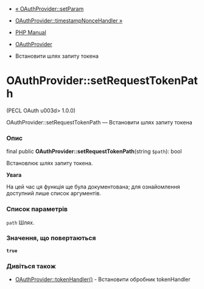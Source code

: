 - [« OAuthProvider::setParam](oauthprovider.setparam.md)
- [OAuthProvider::timestampNonceHandler
»](oauthprovider.timestampnoncehandler.md)

- [PHP Manual](index.md)
- [OAuthProvider](class.oauthprovider.md)
- Встановити шлях запиту токена

# OAuthProvider::setRequestTokenPath

(PECL OAuth u003d> 1.0.0)

OAuthProvider::setRequestTokenPath — Встановити шлях запиту токена

### Опис

final public **OAuthProvider::setRequestTokenPath**(string `$path`):
bool

Встановлює шлях запиту токена.

**Увага**

На цей час ця функція ще була документована; для
ознайомлення доступний лише список аргументів.

### Список параметрів

`path`
Шлях.

### Значення, що повертаються

**`true`**

### Дивіться також

- [OAuthProvider::tokenHandler()](oauthprovider.tokenhandler.md) -
Встановити обробник tokenHandler
